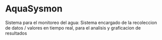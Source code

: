 # AquaSysmon
Sistema para el monitoreo del agua: Sistema encargado de la recoleccion de datos / valores en tiempo real, para el analisis y graficacion de resultados
